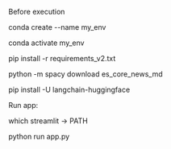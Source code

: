 Before execution

conda create --name my_env

conda activate my_env

pip install -r requirements_v2.txt

python -m spacy download es_core_news_md

pip install -U langchain-huggingface


Run app:

which streamlit -> PATH

python <PATH> run app.py

